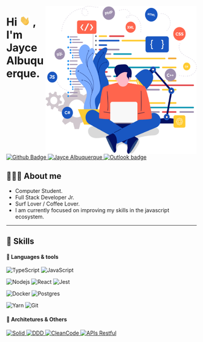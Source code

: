 
<img
	src="https://github.com/jaycealbuquerque/jaycealbuquerque/blob/main/developer.png"
	width="400px"
	height="390px"
	align="right"
/>

# Hi <img src="https://raw.githubusercontent.com/jaycealbuquerque/jaycealbuquerque/main/hi.gif" width="28px"> , I'm Jayce Albuquerque.
<a href="https://github.com/jaycealbuquerque">
      <img alt="Github Badge" src="https://img.shields.io/badge/-Github-333?style=for-the-badge&logo=Github&logoColor=white&link=https://github.com/jaycealbuquerque" />
</a>
<a href="https://www.linkedin.com/">
      <img alt="Jayce Albuquerque" src="https://img.shields.io/badge/-Jayce%20Albuquerque-2572ef?style=for-the-badge&logo=Linkedin&logoColor=white" />
</a>
<a href="mailto:jeycealbuquerquerocha@gmail.com">
      <img alt="Outlook badge" src="https://img.shields.io/badge/-GMAIL-EA4335?style=for-the-badge&logo=Gmail&logoColor=white&link=mailto:jeycealbuquerquerocha@gmail.com" />
</a>

## 🏄🏻‍♂️ About me 

- Computer Student.
- Full Stack Developer Jr.
- Surf Lover / Coffee Lover.
- I am currently focused on improving my skills in the javascript ecosystem.

---

## 🚀 Skills

#### 💬 Languages & tools

![TypeScript](https://img.shields.io/badge/TypeScript-007ACC?style=for-the-badge&logo=typescript&logoColor=white)
![JavaScript](https://img.shields.io/badge/JavaScript-323330?style=for-the-badge&logo=javascript&logoColor=F7DF1E)


![Nodejs](https://img.shields.io/badge/Node.js-339933?style=for-the-badge&logo=nodedotjs&logoColor=white)
![React](https://img.shields.io/badge/React-20232A?style=for-the-badge&logo=react&logoColor=61DAFB)
![Jest](https://img.shields.io/badge/Jest-C21325?style=for-the-badge&logo=jest&logoColor=white)

![Docker](https://img.shields.io/badge/Docker-000000?style=for-the-badge&logo=docker&logoColor=white)
![Postgres](https://img.shields.io/badge/PostgreSQL-316192?style=for-the-badge&logo=postgresql&logoColor=white)

![Yarn](https://img.shields.io/badge/Yarn-2C8EBB?style=for-the-badge&logo=yarn&logoColor=white)
![Git](https://img.shields.io/badge/Git-F05032?style=for-the-badge&logo=git&logoColor=white)

#### 🔨 Architetures & Others

<p align="left">

<a href="#">
      <img alt="Solid" src="https://img.shields.io/badge/Solid-1B62BF.svg?style=for-the-badge" />
</a>
<a href="#">
      <img alt="DDD" src="https://img.shields.io/badge/DDD-1B62BF.svg?style=for-the-badge" />
</a>
<a href="#">
      <img alt="CleanCode" src="https://img.shields.io/badge/CleanCode-1B62BF.svg?style=for-the-badge" />
</a>
<a href="#">
      <img alt="APIs Restful" src="https://img.shields.io/badge/APIs%20Restful-1B62BF.svg?style=for-the-badge" />
</a>
</p>


